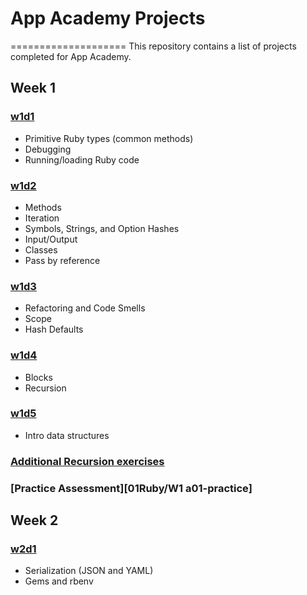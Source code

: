 # App Academy Projects
====================
This repository contains a list of projects completed for App Academy.

## Week 1

### [w1d1][01Ruby/W1D1_Luke]
* Primitive Ruby types (common methods)
* Debugging
* Running/loading Ruby code

### [w1d2][01Ruby/W1D2_Ander]
* Methods
* Iteration
* Symbols, Strings, and Option Hashes
* Input/Output
* Classes
* Pass by reference

### [w1d3][01Ruby/W1D3_Ashoka]
* Refactoring and Code Smells
* Scope
* Hash Defaults

### [w1d4][01Ruby/W1D4_Pash]
* Blocks
* Recursion

### [w1d5][01Ruby/W1D5_Ashoka]
* Intro data structures

### [Additional Recursion exercises][01Ruby/recursion_exercises-master]

### [Practice Assessment][01Ruby/W1 a01-practice]

## Week 2

### [w2d1][01Ruby/W2D1_Phoebe]
* Serialization (JSON and YAML)
* Gems and rbenv


[01Ruby/W1D1_Luke]: ./01Ruby/W1D1_Luke
[01Ruby/W1D2_Ander]: ./01Ruby/W1D2_Ander
[01Ruby/W1D3_Ashoka]: ./01Ruby/W1D3_Ashoka
[01Ruby/W1D4_Pash]: ./01Ruby/W1D4_Pash
[01Ruby/W1D5_Ashoka]: ./01Ruby/W1D5_Ashoka
[01Ruby/W2D1_Phoebe]: ./01Ruby/W2D1_Phoebe
[01Ruby/recursion_exercises-master]: ./01Ruby/recursion_exercises-master
